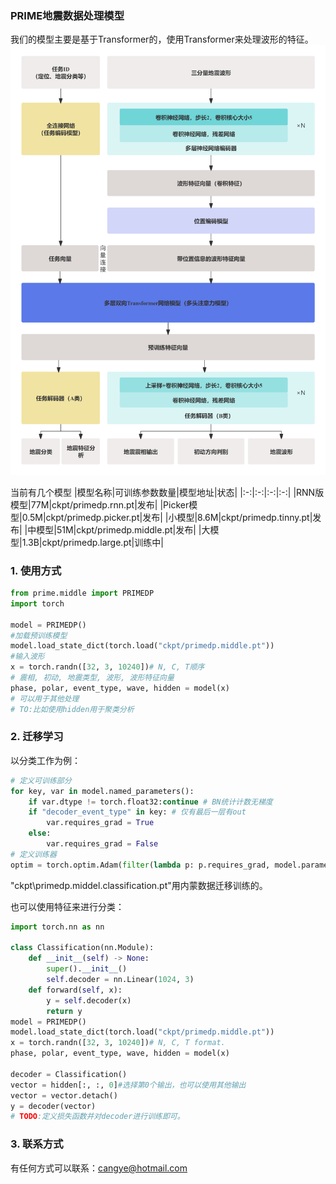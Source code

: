 ### PRIME地震数据处理模型
我们的模型主要是基于Transformer的，使用Transformer来处理波形的特征。
![structure of PRIME-DP](fig/structure.png)

当前有几个模型
|模型名称|可训练参数数量|模型地址|状态|
|:-:|:-:|:-:|:-:|
|RNN版模型|77M|ckpt/primedp.rnn.pt|发布|
|Picker模型|0.5M|ckpt/primedp.picker.pt|发布|
|小模型|8.6M|ckpt/primedp.tinny.pt|发布|
|中模型|51M|ckpt/primedp.middle.pt|发布|
|大模型|1.3B|ckpt/primedp.large.pt|训练中|

### 1. 使用方式
```Python 
from prime.middle import PRIMEDP 
import torch 

model = PRIMEDP() 
#加载预训练模型
model.load_state_dict(torch.load("ckpt/primedp.middle.pt"))
#输入波形
x = torch.randn([32, 3, 10240])# N, C, T顺序
# 震相, 初动, 地震类型, 波形, 波形特征向量
phase, polar, event_type, wave, hidden = model(x) 
# 可以用于其他处理
# TO:比如使用hidden用于聚类分析
```

### 2. 迁移学习
以分类工作为例：
```Python 
# 定义可训练部分
for key, var in model.named_parameters():
    if var.dtype != torch.float32:continue # BN统计计数无梯度
    if "decoder_event_type" in key: # 仅有最后一层有out
        var.requires_grad = True
    else:
        var.requires_grad = False  
# 定义训练器    
optim = torch.optim.Adam(filter(lambda p: p.requires_grad, model.parameters()), 1e-3, weight_decay=1e-1)
```
"ckpt\primedp.middel.classification.pt"用内蒙数据迁移训练的。

也可以使用特征来进行分类：
```Python 
import torch.nn as nn 

class Classification(nn.Module):
    def __init__(self) -> None:
        super().__init__() 
        self.decoder = nn.Linear(1024, 3) 
    def forward(self, x):
        y = self.decoder(x) 
        return y 
model = PRIMEDP() 
model.load_state_dict(torch.load("ckpt/primedp.middle.pt"))
x = torch.randn([32, 3, 10240])# N, C, T format. 
phase, polar, event_type, wave, hidden = model(x) 

decoder = Classification() 
vector = hidden[:, :, 0]#选择第0个输出，也可以使用其他输出
vector = vector.detach() 
y = decoder(vector) 
# TODO:定义损失函数并对decoder进行训练即可。
```

### 3. 联系方式
有任何方式可以联系：cangye@hotmail.com 